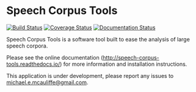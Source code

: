 Speech Corpus Tools
===================

[![Build Status](https://travis-ci.org/MontrealCorpusTools/speechcorpustools.svg?branch=master)](https://travis-ci.org/MontrealCorpusTools/speechcorpustools)
[![Coverage Status](https://coveralls.io/repos/MontrealCorpusTools/speechcorpustools/badge.svg?branch=master&service=github)](https://coveralls.io/github/MontrealCorpusTools/speechcorpustools?branch=master)
[![Documentation Status](https://readthedocs.org/projects/speech-corpus-tools/badge/?version=latest)](http://speech-corpus-tools.readthedocs.org/en/latest/?badge=latest)

Speech Corpus Tools is a software tool built to ease the analysis of large speech corpora.

Please see the online documentation (http://speech-corpus-tools.readthedocs.io/) for more information and installation instructions.

This application is under development, please report any issues to
michael.e.mcauliffe@gmail.com.

